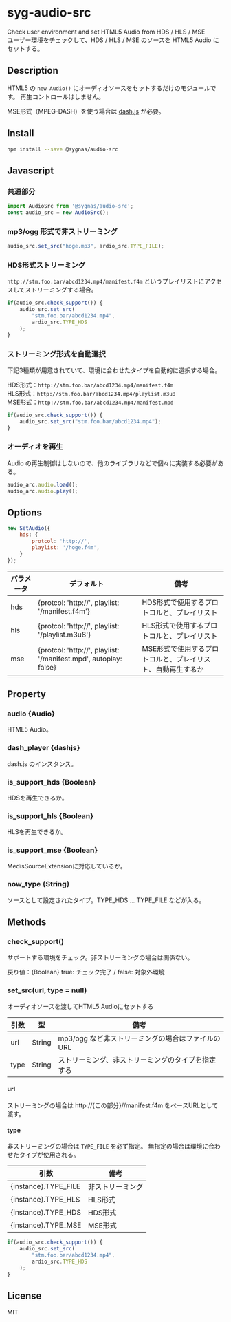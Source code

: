 # syg-audio-src

Check user environment and set HTML5 Audio from HDS / HLS / MSE<br>
ユーザー環境をチェックして、HDS / HLS / MSE のソースを HTML5 Audio にセットする。

## Description

HTML5 の `new Audio()` にオーディオソースをセットするだけのモジュールです。
再生コントロールはしません。

MSE形式（MPEG-DASH）を使う場合は [dash.js](https://github.com/Dash-Industry-Forum/dash.js) が必要。


## Install
```sh
npm install --save @sygnas/audio-src
```

## Javascript

### 共通部分
```JavaScript
import AudioSrc from '@sygnas/audio-src';
const audio_src = new AudioSrc();
```

### mp3/ogg 形式で非ストリーミング
```JavaScript
audio_src.set_src("hoge.mp3", ardio_src.TYPE_FILE);
```

### HDS形式ストリーミング
`http://stm.foo.bar/abcd1234.mp4/manifest.f4m` というプレイリストにアクセスしてストリーミングする場合。

```JavaScript
if(audio_src.check_support()) {
    audio_src.set_src(
        "stm.foo.bar/abcd1234.mp4",
        ardio_src.TYPE_HDS
    );
}
```

### ストリーミング形式を自動選択
下記3種類が用意されていて、環境に合わせたタイプを自動的に選択する場合。

HDS形式：`http://stm.foo.bar/abcd1234.mp4/manifest.f4m`<br>
HLS形式：`http://stm.foo.bar/abcd1234.mp4/playlist.m3u8`<br>
MSE形式：`http://stm.foo.bar/abcd1234.mp4/manifest.mpd` <br>

```JavaScript
if(audio_src.check_support()) {
    audio_src.set_src("stm.foo.bar/abcd1234.mp4");
}
```

### オーディオを再生
Audio の再生制御はしないので、他のライブラリなどで個々に実装する必要がある。

```JavaScript
audio_arc.audio.load();
audio_arc.audio.play();
```


## Options

```JavaScript
new SetAudio({
    hds: {
        protcol: 'http://',
        playlist: '/hoge.f4m',
    }
});
```

| パラメータ | デフォルト | 備考 |
| ---- | ---- | ---- |
| hds | {protcol: 'http://', playlist: '/manifest.f4m'} | HDS形式で使用するプロトコルと、プレイリスト |
| hls | {protcol: 'http://', playlist: '/playlist.m3u8'} | HLS形式で使用するプロトコルと、プレイリスト |
| mse | {protcol: 'http://', playlist: '/manifest.mpd', autoplay: false} | MSE形式で使用するプロトコルと、プレイリスト、自動再生するか |


## Property

### audio {Audio}
HTML5 Audio。

### dash_player {dashjs}
dash.js のインスタンス。

### is_support_hds {Boolean}
HDSを再生できるか。

### is_support_hls {Boolean}
HLSを再生できるか。

### is_support_mse {Boolean}
MedisSourceExtensionに対応しているか。

### now_type {String}
ソースとして設定されたタイプ。TYPE_HDS ... TYPE_FILE などが入る。


## Methods

### check_support()
サポートする環境をチェック。非ストリーミングの場合は関係ない。

戻り値：{Boolean} true: チェック完了 / false: 対象外環境

### set_src(url, type = null)
オーディオソースを渡してHTML5 Audioにセットする

| 引数 | 型 | 備考 |
| ---- | ---- | --- |
| url | String | mp3/ogg など非ストリーミングの場合はファイルのURL |
| type | String | ストリーミング、非ストリーミングのタイプを指定する |

#### url
ストリーミングの場合は http://{この部分}//manifest.f4m をベースURLとして渡す。

#### type
非ストリーミングの場合は `TYPE_FILE` を必ず指定。
無指定の場合は環境に合わせたタイプが使用される。

| 引数 | 備考 |
| ---- | --- |
| {instance}.TYPE_FILE | 非ストリーミング |
| {instance}.TYPE_HLS | HLS形式 |
| {instance}.TYPE_HDS | HDS形式 |
| {instance}.TYPE_MSE | MSE形式 |

```JavaScript
if(audio_src.check_support()) {
    audio_src.set_src(
        "stm.foo.bar/abcd1234.mp4",
        ardio_src.TYPE_HDS
    );
}
```


## License
MIT